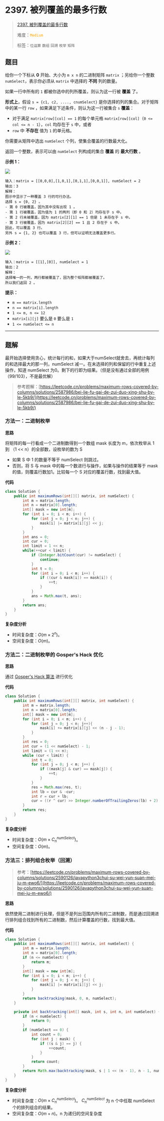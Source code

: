# 2397. 被列覆盖的最多行数

> [2397. 被列覆盖的最多行数](https://leetcode.cn/problems/maximum-rows-covered-by-columns/)
>
> 难度：<font color=orange>`Medium`</font>
>
> 标签：`位运算` `数组` `回溯` `枚举` `矩阵`

## 题目

给你一个下标从 **0** 开始、大小为 `m x n` 的二进制矩阵 `matrix` ；另给你一个整数 `numSelect`，表示你必须从 `matrix` 中选择的 **不同** 列的数量。

如果一行中所有的 `1` 都被你选中的列所覆盖，则认为这一行被 **覆盖** 了。

**形式上**，假设  `s = {c1, c2, ...., cnumSelect}` 是你选择的列的集合。对于矩阵中的某一行 `row` ，如果满足下述条件，则认为这一行被集合 `s` **覆盖**：

* 对于满足 `matrix[row][col] == 1` 的每个单元格 `matrix[row][col]`（`0 <= col <= n - 1`），`col` 均存在于 `s` 中，或者
* `row` 中 **不存在** 值为 `1` 的单元格。

你需要从矩阵中选出 `numSelect` 个列，使集合覆盖的行数最大化。

返回一个整数，表示可以由 `numSelect` 列构成的集合 **覆盖** 的 **最大行数** 。

**示例 1：**

**![](https://assets.leetcode.com/uploads/2022/07/14/rowscovered.png)**

```
输入：matrix = [[0,0,0],[1,0,1],[0,1,1],[0,0,1]], numSelect = 2
输出：3
解释：
图示中显示了一种覆盖 3 行的可行办法。
选择 s = {0, 2} 。
- 第 0 行被覆盖，因为其中没有出现 1 。
- 第 1 行被覆盖，因为值为 1 的两列（即 0 和 2）均存在于 s 中。
- 第 2 行未被覆盖，因为 matrix[2][1] == 1 但是 1 未存在于 s 中。
- 第 3 行被覆盖，因为 matrix[2][2] == 1 且 2 存在于 s 中。
因此，可以覆盖 3 行。
另外 s = {1, 2} 也可以覆盖 3 行，但可以证明无法覆盖更多行。
```

**示例 2：**

**![](https://assets.leetcode.com/uploads/2022/07/14/rowscovered2.png)**

```
输入：matrix = [[1],[0]], numSelect = 1
输出：2
解释：
选择唯一的一列，两行都被覆盖了，因为整个矩阵都被覆盖了。
所以我们返回 2 。
```

**提示：**

* `m == matrix.length`
* `n == matrix[i].length`
* `1 <= m, n <= 12`
* `matrix[i][j]` 要么是 `0` 要么是 `1`
* `1 <= numSelect <= n`

--------------------

## 题解

最开始选择使用贪心，统计每行的和，如果大于numSelect就舍去，再统计每列的和选择最大的那一列，numSelect 减一。在未选择的列和保留的行中重复上述操作，知道 numSelect 为0。剩下的行即为结果。（但是没有通过全部的用例（99/103），不是最优解）



> 参考题解：[https://leetcode.cn/problems/maximum-rows-covered-by-columns/solutions/2587986/bei-lie-fu-gai-de-zui-duo-xing-shu-by-le-5kb9/](https://leetcode.cn/problems/maximum-rows-covered-by-columns/solutions/2587986/bei-lie-fu-gai-de-zui-duo-xing-shu-by-le-5kb9/)

### 方法一：二进制枚举

**思路**

将矩阵的每一行看成一个二进制数得到一个数组 mask 长度为 m，依次枚举从 1 到 （1 << n）的全部数，设枚举的数为 S

- 如果 S 中 1 的数量不等于 numSelect 则跳过。
- 否则，将 S 与 mask 中的每一个数进行与操作，如果与操作的结果等于 mask 的值，则覆盖行数加1。比较每一个 S 对应的覆盖行数，找到最大值。

**代码**

```java
class Solution {
    public int maximumRows(int[][] matrix, int numSelect) {
        int m = matrix.length;
        int n = matrix[0].length;
        int[] mask = new int[m];
        for (int i = 0; i < m; i++) {
            for (int j = 0; j < n; j++) {
                mask[i] |= matrix[i][j] << j;
            }
        }
        int ans = 0;
        int cur = 0;
        int limit = 1 << n;
        while(++cur < limit) {
            if (Integer.bitCount(cur) != numSelect) {
                continue;
            }
            int t = 0;
            for (int i = 0; i < m; i++) {
                if ((cur & mask[i]) == mask[i]) {
                    ++t;
                }
            }
            ans = Math.max(t, ans);
        }
        return ans;
    }
}
```

**复杂度分析**

- 时间复杂度：$O(m \times 2 ^ n)$。
- 空间复杂度：$O(m)$。

### 方法二：二进制枚举的 Gosper's Hack 优化

**思路**

通过 [Gosper's Hack 算法](https://programmingforinsomniacs.blogspot.com/2018/03/gospers-hack-explained.html) 进行优化

**代码**

```java
class Solution {
    public int maximumRows(int[][] matrix, int numSelect) {
        int m = matrix.length;
        int n = matrix[0].length;
        int[] mask = new int[m];
        for (int i = 0; i < m; i++) {
            for (int j = 0; j < n; j++){
                mask[i] += matrix[i][j] << (n - j - 1);
            }
        }
        int res = 0;
        int cur = (1 << numSelect) - 1;
        int limit = (1 << n);
        while (cur < limit) {
            int t = 0;
            for (int j = 0; j < m; j++) {
                if ((mask[j] & cur) == mask[j]) {
                    ++t;
                }
            }
            res = Math.max(res, t);
            int lb = cur & -cur;
            int r = cur + lb;
            cur = ((r ^ cur) >> Integer.numberOfTrailingZeros(lb) + 2) | r;
        }
        return res;
    }
}
```

**复杂度分析**

- 时间复杂度：$O(m \times C_{n}^{numSelect} )$。
- 空间复杂度：$O(m)$。

### 方法三：排列组合枚举（回溯）

> 参考：[https://leetcode.cn/problems/maximum-rows-covered-by-columns/solutions/2590126/javapython3chui-su-wei-yun-suan-mei-ju-m-ewo6/](https://leetcode.cn/problems/maximum-rows-covered-by-columns/solutions/2590126/javapython3chui-su-wei-yun-suan-mei-ju-m-ewo6/)

**思路**

依然使用二进制进行处理，但是不是列出范围内所有的二进制数，而是通过回溯进行排列组合找到所有的二进制数，然后计算覆盖的行数，找到最大值。

**代码**

```java
class Solution {
    public int maximumRows(int[][] matrix, int numSelect) {
        int m = matrix.length;
        int n = matrix[0].length;
        if (n <= numSelect) {
            return m;
        }
        int[] mask = new int[m];
        for (int i = 0; i < m; i++) {
            for (int j = 0; j < n; j++) {
                mask[i] |= matrix[i][j] << j;
            }
        }
        return backtracking(mask, 0, n, numSelect);
    }

    private int backtracking(int[] mask, int s, int n, int numSelect) {
        if (n < numSelect) {
            return 0;
        }
        if (numSelect == 0) {
            int count = 0;
            for (int j : mask) {
                if ((s & j) == j) {
                    ++count;
                }
            }
            return count;
        }
        return Math.max(backtracking(mask, s | 1 << (n - 1), n - 1, numSelect - 1), backtracking(mask, s, n - 1, numSelect));
    }
}
```

**复杂度分析**

- 时间复杂度：$O(m \times C_{n}^{numSelect} )$。 $C_{n}^{numSelect}$  为 n 个中任取 numSelect 个的排列组合的结果。
- 空间复杂度：$O(m + n)$。n 为递归的空间复杂度
